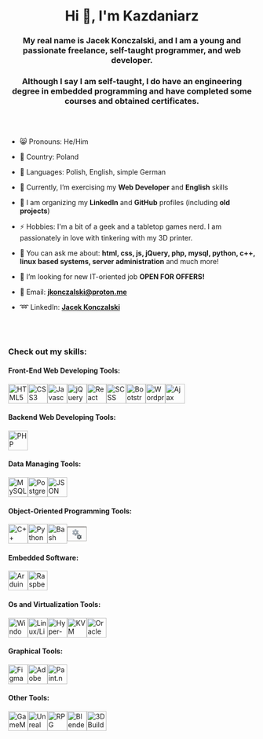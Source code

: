 <!--
**Kazdaniarz/Kazdaniarz** is a ✨ _special_ ✨ repository because its `README.md` (this file) appears on your GitHub profile.
-->

<h1 align="center">Hi 👋, I'm Kazdaniarz</h1>
<h3 align="center">My real name is Jacek Konczalski, and I am a young and passionate freelance, self-taught programmer, and web developer.</h3>
<h3 align="center">Although I say I am self-taught, I do have an engineering degree in embedded programming and have completed some courses and obtained certificates.</h3>

<br>
<br>

- 😸 Pronouns: He/Him

- 🏨 Country: Poland

- 👅 Languages: Polish, English, simple German
  
- 🌱 Currently, I’m exercising my **Web Developer** and **English** skills

- 🐢 I am organizing my **LinkedIn** and **GitHub** profiles (including **old projects**)

- ⚡ Hobbies: I'm a bit of a geek and a tabletop games nerd. I am passionately in love with tinkering with my 3D printer.

- 💬 You can ask me about: **html, css, js, jQuery, php, mysql, python, c++, linux based systems, server administration** and much more!

- 👯 I’m looking for new IT-oriented job **OPEN FOR OFFERS!**

- 📧 Email: <a href="mailto:jkonczalski@proton.me">**jkonczalski@proton.me**</a>

- ➿ LinkedIn: <a href="https://www.linkedin.com/in/jacek-konczalski-2684232b6">**Jacek Konczalski**</a>

<br>
<br>

<h3 align="left">Check out my skills:</h3>
<h4 align="left">Front-End Web Developing Tools:</h4>
<p align="left" style="display: flex; flex-direction: row;">
  <img style="width: 40px; height: 40px;" title="HTML5" src="https://cdn.jsdelivr.net/gh/devicons/devicon@latest/icons/html5/html5-original-wordmark.svg" />
  <img style="width: 40px; height: 40px;" title="CSS3" src="https://cdn.jsdelivr.net/gh/devicons/devicon@latest/icons/css3/css3-original-wordmark.svg" />
  <img style="width: 40px; height: 40px;" title="Javascript" src="https://cdn.jsdelivr.net/gh/devicons/devicon@latest/icons/javascript/javascript-plain.svg" />
  <img style="width: 40px; height: 40px;" title="jQuery" src="https://cdn.jsdelivr.net/gh/devicons/devicon@latest/icons/jquery/jquery-plain-wordmark.svg" /> 
  <img style="width: 40px; height: 40px;" title="React" src="https://cdn.jsdelivr.net/gh/devicons/devicon@latest/icons/react/react-original-wordmark.svg" />
  <img style="width: 40px; height: 40px;" title="SCSS" src="https://cdn.jsdelivr.net/gh/devicons/devicon@latest/icons/sass/sass-original.svg" />
  <img style="width: 40px; height: 40px;" title="Bootstrap" src="https://cdn.jsdelivr.net/gh/devicons/devicon@latest/icons/bootstrap/bootstrap-original-wordmark.svg" />
  <img style="width: 40px; height: 40px;" title="Wordpress" src="https://cdn.jsdelivr.net/gh/devicons/devicon@latest/icons/wordpress/wordpress-plain-wordmark.svg" />
  <img style="width: 40px; height: 40px;" title="Ajax" src="https://www.bsitsoftware.com/images/ajax/ajax_frameworks_BSIT_Software_Services_Web_And_App_Development_Company_In_India.png" />
</p>
<h4 align="left">Backend Web Developing Tools:</h4>
<p align="left" style="display: flex; flex-direction: row;">
  <img style="width: 40px; height: 40px;" title="PHP" src="https://cdn.jsdelivr.net/gh/devicons/devicon@latest/icons/php/php-original.svg" />
</p>
<h4 align="left">Data Managing Tools:</h4>
<p align="left" style="display: flex; flex-direction: row;">
  <img style="width: 40px; height: 40px;" title="MySQL" src="https://cdn.jsdelivr.net/gh/devicons/devicon@latest/icons/mysql/mysql-original-wordmark.svg" />
  <img style="width: 40px; height: 40px;" title="PostgreSQL" src="https://cdn.jsdelivr.net/gh/devicons/devicon@latest/icons/postgresql/postgresql-plain-wordmark.svg" />
  <img style="width: 40px; height: 40px;" title="JSON" src="https://cdn.jsdelivr.net/gh/devicons/devicon@latest/icons/json/json-original.svg" />
</p>
<h4 align="left">Object-Oriented Programming Tools:</h4>
<p align="left" style="display: flex; flex-direction: row;">
  <img style="width: 40px; height: 40px;" title="C++" src="https://cdn.jsdelivr.net/gh/devicons/devicon@latest/icons/cplusplus/cplusplus-original.svg" />  
  <img style="width: 40px; height: 40px;" title="Python" src="https://cdn.jsdelivr.net/gh/devicons/devicon@latest/icons/python/python-original-wordmark.svg" />
  <img style="width: 40px; height: 40px;" title="Bash" src="https://cdn.jsdelivr.net/gh/devicons/devicon@latest/icons/bash/bash-original.svg" />
  <img style="width: 40px; height: 40px;" title="Batch File" src="https://raw.githubusercontent.com/github/explore/58ff7d84bcc6dff955c67ddba1f702c793dc670d/topics/batch-file/batch-file.png" />
</p>
<h4 align="left">Embedded Software:</h4>
<p align="left" style="display: flex; flex-direction: row;">
  <img style="width: 40px; height: 40px;" title="Arduino" src="https://cdn.jsdelivr.net/gh/devicons/devicon@latest/icons/arduino/arduino-original-wordmark.svg" />
  <img style="width: 40px; height: 40px;" title="RaspberryPi" src="https://cdn.jsdelivr.net/gh/devicons/devicon@latest/icons/raspberrypi/raspberrypi-original.svg" />
</p>
<h4 align="left">Os and Virtualization Tools:</h4>
<p align="left" style="display: flex; flex-direction: row;">
  <img style="width: 40px; height: 40px;" title="Windows/Windows Server" src="https://cdn.jsdelivr.net/gh/devicons/devicon@latest/icons/windows11/windows11-original.svg" />
  <img style="width: 40px; height: 40px;" title="Linux/Linux Server" src="https://cdn.jsdelivr.net/gh/devicons/devicon@latest/icons/linux/linux-original.svg" />
  <img style="width: 40px; height: 40px;" title="Hyper-V" src="https://www.masterdc.com/mydata/myuploads/2020/11/Hyper-V.svg" />
  <img style="width: 40px; height: 40px;" title="KVM" src="https://www.bacula.lat/wp-content/uploads/2019/05/logo_lvm.png" />
  <img style="width: 40px; height: 40px;" title="Oracle VirtualBox" src="https://upload.wikimedia.org/wikipedia/commons/d/d5/Virtualbox_logo.png" />
</p>
<h4 align="left">Graphical Tools:</h4>
<p align="left" style="display: flex; flex-direction: row;">
  <img style="width: 40px; height: 40px;" title="Figma" src="https://cdn4.iconfinder.com/data/icons/logos-brands-in-colors/3000/figma-logo-512.png" />
  <img style="width: 40px; height: 40px;" title="Adobe Photoshop" src="https://upload.wikimedia.org/wikipedia/commons/thumb/a/af/Adobe_Photoshop_CC_icon.svg/1200px-Adobe_Photoshop_CC_icon.svg.png" />
  <img style="width: 40px; height: 40px;" title="Paint.net" src="https://static.wikia.nocookie.net/logopedia/images/4/4e/Paint.NET_2014_Icon.png/revision/latest?cb=20220510141516" />
</p>
<h4 align="left">Other Tools:</h4>
<p align="left" style="display: flex; flex-direction: row;">
  <img style="width: 40px; height: 40px;" title="GameMaker Studio 2" src="https://encrypted-tbn0.gstatic.com/images?q=tbn:ANd9GcT-0H9VpOhjf78-nHiCq0VVa3PSN7yphffuQS6hg3GyNZ3J_XuC1Lwqus-F1jDfL9GcJbA&usqp=CAU" />
  <img style="width: 40px; height: 40px;" title="Unreal Engine 5" src="https://cdn.icon-icons.com/icons2/2389/PNG/512/unreal_engine_logo_icon_144771.png" />
  <img style="width: 40px; height: 40px;" title="RPG Maker MV" src="https://victorenginescripts.files.wordpress.com/2015/11/mvlogo21.png" />
  <img style="width: 40px; height: 40px;" title="Blender" src="https://upload.wikimedia.org/wikipedia/commons/thumb/0/0c/Blender_logo_no_text.svg/2503px-Blender_logo_no_text.svg.png" />
  <img style="width: 40px; height: 40px;" title="3D Builder" src="https://static.wikia.nocookie.net/logopedia/images/8/8a/3D_Builder.svg/revision/latest?cb=20170928220843" />
</p>
